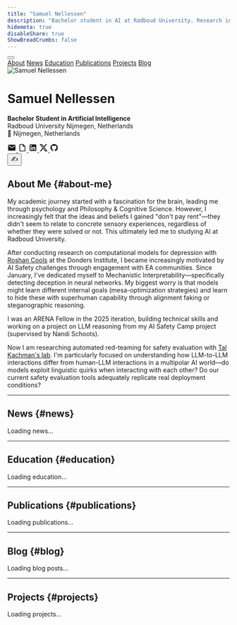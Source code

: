 ```yaml
---
title: "Samuel Nellessen"
description: "Bachelor student in AI at Radboud University. Research interests in AI safety, mechanistic interpretability, and the intersection of artificial and natural intelligence."
hidemeta: true
disableShare: true
ShowBreadCrumbs: false
---
```


<nav class="main-nav">
<div class="nav-container">
<button class="hamburger" onclick="toggleMenu()">
<span></span>
<span></span>
<span></span>
</button>
<div class="nav-links">
<a href="#about-me" class="nav-link">About</a>
<a href="#news" class="nav-link">News</a>
<a href="#education" class="nav-link">Education</a>
<a href="#publications" class="nav-link">Publications</a>
<a href="#projects" class="nav-link">Projects</a>
<a href="#blog" class="nav-link">Blog</a>
</div>
</div>
</nav>

<script>
function toggleMenu() {
    const navContainer = document.querySelector('.nav-container');
    const hamburger = document.querySelector('.hamburger');
    
    navContainer.classList.toggle('active');
    hamburger.classList.toggle('active');
}

// Close menu when clicking on a link
document.querySelectorAll('.nav-link').forEach(link => {
    link.addEventListener('click', () => {
        const navContainer = document.querySelector('.nav-container');
        const hamburger = document.querySelector('.hamburger');
        
        navContainer.classList.remove('active');
        hamburger.classList.remove('active');
    });
});

// Close menu when clicking outside
document.addEventListener('click', (e) => {
    const navContainer = document.querySelector('.nav-container');
    const hamburger = document.querySelector('.hamburger');
    
    if (!navContainer.contains(e.target)) {
        navContainer.classList.remove('active');
        hamburger.classList.remove('active');
    }
});
</script>

<div class="homepage-container">

<div class="profile-header">
<div class="profile-container">
<div class="profile-section">
<img src="picture.png" alt="Samuel Nellessen" class="profile-image">
<div class="profile-info">

# Samuel Nellessen

**Bachelor Student in Artificial Intelligence**  
Radboud University Nijmegen, Netherlands  
📍 Nijmegen, Netherlands

<div class="social-icons">
<a href="mailto:samuelgerrit.nellessen@gmail.com" class="icon-btn" title="Email">
<svg width="20" height="20" viewBox="0 0 24 24" fill="currentColor">
<path d="M20 4H4c-1.1 0-2 .9-2 2v12c0 1.1.9 2 2 2h16c1.1 0 2-.9 2-2V6c0-1.1-.9-2-2-2zm0 4l-8 5-8-5V6l8 5 8-5v2z"/>
</svg>
</a>
<a href="/files/CV.pdf" class="icon-btn" title="CV" target="_blank">
<svg width="20" height="20" viewBox="0 0 24 24" fill="currentColor">
<path d="M14,2H6A2,2 0 0,0 4,4V20A2,2 0 0,0 6,22H18A2,2 0 0,0 20,20V8L14,2M18,20H6V4H13V9H18V20Z"/>
</svg>
</a>
<a href="https://www.linkedin.com/in/samuelnellessen/" class="icon-btn" title="LinkedIn" target="_blank">
<svg width="20" height="20" viewBox="0 0 24 24" fill="currentColor">
<path d="M19 3A2 2 0 0 1 21 5V19A2 2 0 0 1 19 21H5A2 2 0 0 1 3 19V5A2 2 0 0 1 5 3H19M18.5 18.5V13.2A3.26 3.26 0 0 0 15.24 9.94C14.39 9.94 13.4 10.46 12.92 11.24V10.13H10.13V18.5H12.92V13.57C12.92 12.8 13.54 12.17 14.31 12.17A1.4 1.4 0 0 1 15.71 13.57V18.5H18.5M6.88 8.56A1.68 1.68 0 0 0 8.56 6.88C8.56 5.95 7.81 5.19 6.88 5.19A1.69 1.69 0 0 0 5.19 6.88C5.19 7.81 5.95 8.56 6.88 8.56M8.27 18.5V10.13H5.5V18.5H8.27Z"/>
</svg>
</a>
<a href="https://x.com/SamuelNellessen" class="icon-btn" title="X (Twitter)" target="_blank">
<svg width="20" height="20" viewBox="0 0 24 24" fill="currentColor">
<path d="M18.244 2.25h3.308l-7.227 8.26 8.502 11.24H16.17l-5.214-6.817L4.99 21.75H1.68l7.73-8.835L1.254 2.25H8.08l4.713 6.231zm-1.161 17.52h1.833L7.084 4.126H5.117z"/>
</svg>
</a>
<a href="https://github.com/DerOeko" class="icon-btn" title="GitHub" target="_blank">
<svg width="20" height="20" viewBox="0 0 24 24" fill="currentColor">
<path d="M12,2A10,10 0 0,0 2,12C2,16.42 4.87,20.17 8.84,21.5C9.34,21.58 9.5,21.27 9.5,21C9.5,20.77 9.5,20.14 9.5,19.31C6.73,19.91 6.14,17.97 6.14,17.97C5.68,16.81 5.03,16.5 5.03,16.5C4.12,15.88 5.1,15.9 5.1,15.9C6.1,15.97 6.63,16.93 6.63,16.93C7.5,18.45 8.97,18 9.54,17.76C9.63,17.11 9.89,16.67 10.17,16.42C7.95,16.17 5.62,15.31 5.62,11.5C5.62,10.39 6,9.5 6.65,8.79C6.55,8.54 6.2,7.5 6.75,6.15C6.75,6.15 7.59,5.88 9.5,7.17C10.29,6.95 11.15,6.84 12,6.84C12.85,6.84 13.71,6.95 14.5,7.17C16.41,5.88 17.25,6.15 17.25,6.15C17.8,7.5 17.45,8.54 17.35,8.79C18,9.5 18.38,10.39 18.38,11.5C18.38,15.32 16.04,16.16 13.81,16.41C14.17,16.72 14.5,17.33 14.5,18.26C14.5,19.6 14.5,20.68 14.5,21C14.5,21.27 14.66,21.58 15.17,21.5C19.14,20.16 22,16.42 22,12A10,10 0 0,0 12,2Z"/>
</svg>
</a>
</div>

</div>




</div>

</div>
<div class="haiku-easter-egg">
<button id="haiku-btn" class="haiku-button">✍️</button>
<div id="haiku-output" class="haiku-output" style="display: none;">
  <div class="haiku-text"></div>
  <div class="haiku-loading" style="display: none;">Composing haiku...</div>
</div>
</div>
</div>

## About Me {#about-me}

My academic journey started with a fascination for the brain, leading me through psychology and Philosophy & Cognitive Science. However, I increasingly felt that the ideas and beliefs I gained "don't pay rent"—they didn't seem to relate to concrete sensory experiences, regardless of whether they were solved or not. This ultimately led me to studying AI at Radboud University.

After conducting research on computational models for depression with <a href="https://www.roshancools.com/" target="_blank">Roshan Cools</a> at the Donders Institute, I became increasingly motivated by AI Safety challenges through engagement with EA communities. Since January, I've dedicated myself to Mechanistic Interpretability—specifically detecting deception in neural networks. My biggest worry is that models might learn different internal goals (mesa-optimization strategies) and learn to hide these with superhuman capability through alignment faking or steganographic reasoning.

I was an ARENA Fellow in the 2025 iteration, building technical skills and working on a project on LLM reasoning from my AI Safety Camp project (supervised by Nandi Schoots).

Now I am researching automated red-teaming for safety evaluation with <a href="https://www.linkedin.com/in/tal-kachman/" target="_blank">Tal Kachman's lab</a>. I'm particularly focused on understanding how LLM-to-LLM interactions differ from human-LLM interactions in a multipolar AI world—do models exploit linguistic quirks when interacting with each other? Do our current safety evaluation tools adequately replicate real deployment conditions?

---

## News {#news}

<div id="news-content">Loading news...</div>

---

## Education {#education}

<div id="education-content">Loading education...</div>

---

## Publications {#publications}

<div id="publications-content">Loading publications...</div>

---

## Blog {#blog}

<div id="blog-content">Loading blog posts...</div>

---

## Projects {#projects}

<div id="projects-content">Loading projects...</div>




<script>
// Function to load and render content from JSON files
async function loadContent() {
    try {
        // Load News
        const newsResponse = await fetch('/data/news.json');
        const newsData = await newsResponse.json();
        const newsContent = document.getElementById('news-content');
        newsContent.innerHTML = '<ul>' + newsData.map(item => 
            `<li><strong>${item.date}</strong>: ${item.description}</li>`
        ).join('') + '</ul>';

        // Load Education  
        const educationResponse = await fetch('/data/education.json');
        const educationData = await educationResponse.json();
        const educationContent = document.getElementById('education-content');
        educationContent.innerHTML = educationData.map(item => `
            <div class="education-item">
                <p><strong>${item.degree}</strong> <em>(${item.period})</em><br>
                ${item.institution}</p>
                <ul>${item.details.map(detail => `<li>${detail}</li>`).join('')}</ul>
            </div>
        `).join('');

        // Load Publications
        const publicationsResponse = await fetch('/data/publications.json');
        const publicationsData = await publicationsResponse.json();
        const publicationsContent = document.getElementById('publications-content');
        publicationsContent.innerHTML = publicationsData.map(item => `
            <div class="publication-item">
                <p><strong>${item.title}</strong> <em>(${item.year})</em><br>
                ${item.authors.join(', ')}<br>
                <em>${item.venue}</em> | ${item.links.map(link => `<a href="${link.url}" target="_blank">${link.text}</a>`).join(' | ')}</p>
                <p>${item.description}</p>
            </div>
        `).join('<hr>');

        // Load Projects
        const projectsResponse = await fetch('/data/projects.json');
        const projectsData = await projectsResponse.json();
        const projectsContent = document.getElementById('projects-content');
        projectsContent.innerHTML = projectsData.map(item => {
            let linksHtml = '';
            if (item.links && item.links.length > 0) {
                linksHtml = `<p>${item.links.map(link => `<a href="${link.url}" target="_blank">${link.text}</a>`).join(' | ')}</p>`;
            }
            return `
                <div class="project-item">
                    <p><strong>${item.title}</strong> <em>(${item.status})</em></p>
                    <p>${item.description}</p>
                    ${linksHtml}
                </div>
            `;
        }).join('');

        // Load Blog
        const blogResponse = await fetch('/data/blog.json');
        const blogData = await blogResponse.json();
        const blogContent = document.getElementById('blog-content');
        blogContent.innerHTML = blogData.map(item => {
            let linksHtml = '';
            if (item.links && item.links.length > 0) {
                linksHtml = `<p>${item.links.map(link => `<a href="${link.url}" target="_blank">${link.text}</a>`).join(' | ')}</p>`;
            }
            return `
                <div class="blog-item">
                    <p><strong>${item.title}</strong> <em>(${item.status})</em></p>
                    <p>${item.description}</p>
                    ${linksHtml}
                </div>
            `;
        }).join('<hr>');

    } catch (error) {
        console.error('Error loading content:', error);
        // Fallback content if JSON loading fails
        document.getElementById('news-content').innerHTML = 'Unable to load news content.';
        document.getElementById('education-content').innerHTML = 'Unable to load education content.';
        document.getElementById('publications-content').innerHTML = 'Unable to load publications content.';
        document.getElementById('projects-content').innerHTML = 'Unable to load projects content.';
        document.getElementById('blog-content').innerHTML = 'Unable to load blog content.';
    }
}

// Load content when page loads
document.addEventListener('DOMContentLoaded', () => {
    loadContent();
    initializeHaikuGenerator();
});

// Initialize haiku generator
function initializeHaikuGenerator() {
    const haikuBtn = document.getElementById('haiku-btn');
    const profileImage = document.querySelector('.profile-image');
    const haikuOutput = document.getElementById('haiku-output');
    const haikuText = haikuOutput.querySelector('.haiku-text');
    const haikuLoading = haikuOutput.querySelector('.haiku-loading');
    
    // Function to generate haiku (shared by both button and image)
    const generateHaikuHandler = async () => {
        try {
            // Disable button and show loading
            haikuBtn.disabled = true;
            haikuOutput.style.display = 'block';
            haikuLoading.style.display = 'block';
            haikuText.style.display = 'none';
            
            // Get website content for context
            const websiteContent = extractWebsiteContent();
            
            // Generate haiku with loading animation
            const haiku = await generateHaiku(websiteContent);
            
            // Hide loading, show haiku container, then type it out
            haikuLoading.style.display = 'none';
            haikuText.style.display = 'block';
            await typeHaiku(haiku, haikuText);
            
        } catch (error) {
            console.error('Failed to generate haiku:', error);
            haikuLoading.style.display = 'none';
            haikuText.style.display = 'block';
            haikuText.textContent = 'Poetry failed to bloom\nTechnical difficulties\nPlease try again soon';
        } finally {
            haikuBtn.disabled = false;
        }
    };
    
    // Add event listeners to both button and profile image
    haikuBtn.addEventListener('click', generateHaikuHandler);
    profileImage.addEventListener('click', generateHaikuHandler);
}

// Extract website content for haiku context
function extractWebsiteContent() {
    const sections = {
        name: "Samuel Nellessen",
        role: "Bachelor Student in Artificial Intelligence",
        university: "Radboud University Nijmegen, Netherlands",
        interests: "AI safety, mechanistic interpretability, computational neuroscience",
        currentWork: "Research Assistant at Donders Institute",
        fellowship: "Neurotech Foresight Fellow"
    };
    return sections;
}

// Generate haiku with fun loading messages and typing animation
async function generateHaiku(content) {
    const loadingMessages = [
        "Counting syllables...",
        "Seeking inspiration...",
        "Channeling inner poet...",
        "Consulting the muses...",
        "Arranging words artfully...",
        "Meditating on haiku form...",
        "Gathering poetic thoughts..."
    ];
    
    const poems = [
        "A student in Nijmegen studies,\nAI safety research, he muddles\nThrough neural nets and code,\nDown the academic road,\nWith coffee stains and mental huddles.",
        
        "Bachelor's degree in progress,\nSwitched from philosophy (more or less).\nNow at Donders Institute,\nMaking models compute\nWhile avoiding thesis stress.",
        
        "From Germany to Netherlands,\nCollecting academic strands.\nMechanistic interpretability\nSounds like responsibility,\nBut mostly it's just reading papers and taking stands.",
        
        "Research Assistant by day,\nBlog writer when time allows, they say.\nSubstack posts and LessWrong thoughts,\nSharing what research has taught,\nIn that particular academic way.",
        
        "Neurotech Fellow sounds impressive,\nThough the work can be obsessive.\nPeering into model layers,\nJoining the AI safety players,\nHoping the field stays progressive.",
        
        "Radboud University halls,\nWhere many a student crawls\nThrough problem sets and papers,\nLike most academic capers,\nAnswering knowledge's calls.",
        
        "Publications starting to appear,\nArXiv preprints drawing near.\nThe academic game begins,\nWith its losses and its wins,\nYear by year, career by career.",
        
        "Computational neuroscience,\nSounds complex (because it is, hence\nThe long hours in the lab,\nTrying not to grab\nToo much coffee for sustenance).",
        
        "AI safety conferences attended,\nNetworking skills extended.\nThough sometimes wonder,\nAmid the academic thunder,\nIf the world will be defended.",
        
        "A profile on the internet,\nShowing projects, not done yet.\nFrom mice studies to LLMs,\nNavigating academic systems,\nJust another student's bet."
    ];
    
    return new Promise(resolve => {
        // Show random loading message
        const loadingMsg = loadingMessages[Math.floor(Math.random() * loadingMessages.length)];
        const haikuLoading = document.querySelector('.haiku-loading');
        haikuLoading.textContent = loadingMsg;
        
        // Wait 1 second, then return random poem
        setTimeout(() => {
            const randomPoem = poems[Math.floor(Math.random() * poems.length)];
            resolve(randomPoem);
        }, 1000);
    });
}

// Type out haiku with animation
function typeHaiku(text, element) {
    return new Promise(resolve => {
        element.textContent = '';
        let currentIndex = 0;
        
        function typeNextCharacter() {
            if (currentIndex < text.length) {
                element.textContent = text.substring(0, currentIndex + 1);
                currentIndex++;
                
                // Longer pause for line breaks, shorter for characters
                const delay = text[currentIndex - 1] === '\n' ? 200 : 50;
                setTimeout(typeNextCharacter, delay);
            } else {
                resolve();
            }
        }
        
        typeNextCharacter();
    });
}
</script>

</div>


